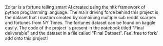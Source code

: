 Zoltar is a fortune telling smart AI created using the nltk framework of python programming language. The main driving force behind this project is the dataset that i custom created by combining multiple sub reddit scarpes and fortunes from NY Times. The fortunes dataset can be found on kaggle easily. The code of the project is present in the notebook titled "Final deliverable" and the dataset in a file called "Final Dataset". Feel free to fork/ add onto this project!
